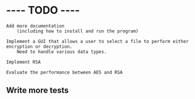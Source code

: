 # ---- TODO ---- #
    
    Add more documentation 
    	(including how to install and run the program)
    
    Implement a GUI that allows a user to select a file to perform either encryption or decryption. 
    	Need to handle various data types.

    Implement RSA

    Evaluate the performance between AES and RSA

## Write more tests
